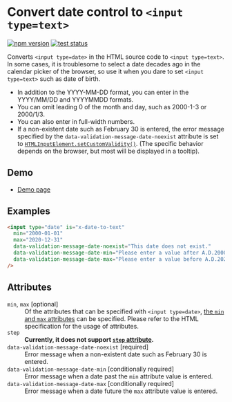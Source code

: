 # Convert date control to `<input type=text>`

[![npm version](https://badge.fury.io/js/%40saekitominaga%2Fcustomelements-input-date-totext.svg)](https://www.npmjs.com/package/@saekitominaga/customelements-input-date-totext)
[![test status](https://github.com/SaekiTominaga/frontend/actions/workflows/input-date-to-text-test.yml/badge.svg)](https://github.com/SaekiTominaga/frontend/actions/workflows/input-date-to-text-test.yml)

Converts `<input type=date>` in the HTML source code to `<input type=text>`. In some cases, it is troublesome to select a date decades ago in the calendar picker of the browser, so use it when you dare to set `<input type=text>` such as date of birth.

- In addition to the YYYY-MM-DD format, you can enter in the YYYY/MM/DD and YYYYMMDD formats.
- You can omit leading 0 of the month and day, such as 2000-1-3 or 2000/1/3.
- You can also enter in full-width numbers.
- If a non-existent date such as February 30 is entered, the error message specified by the `data-validation-message-date-noexist` attribute is set to [`HTMLInputElement.setCustomValidity()`](https://html.spec.whatwg.org/multipage/form-control-infrastructure.html#dom-cva-setcustomvalidity). (The specific behavior depends on the browser, but most will be displayed in a tooltip).

## Demo

- [Demo page](https://saekitominaga.github.io/frontend/customelements/input-date-to-text/demo.html)

## Examples

```HTML
<input type="date" is="x-date-to-text"
  min="2000-01-01"
  max="2020-12-31"
  data-validation-message-date-noexist="This date does not exist."
  data-validation-message-date-min="Please enter a value after A.D.2000."
  data-validation-message-date-max="Please enter a value before A.D.2020."
/>
```

## Attributes

<dl>
<dt><code>min</code>, <code>max</code> [optional]</dt>
<dd>Of the attributes that can be specified with <code>&lt;input type=date&gt;</code>, <a href="https://html.spec.whatwg.org/multipage/input.html#the-min-and-max-attributes">the <code>min</code> and <code>max</code> attributes</a> can be specified. Please refer to the HTML specification for the usage of attributes.</dd>
<dt><code>step</code></dt>
<dd><strong>Currently, it does not support <a href="https://html.spec.whatwg.org/multipage/input.html#attr-input-step"><code>step</code> attribute</a>.</strong></dd>
<dt><code>data-validation-message-date-noexist</code> [required]</dt>
<dd>Error message when a non-existent date such as February 30 is entered.</dd>
<dt><code>data-validation-message-date-min</code> [conditionally required]</dt>
<dd>Error message when a date past the <code>min</code> attribute value is entered.</dd>
<dt><code>data-validation-message-date-max</code> [conditionally required]</dt>
<dd>Error message when a date future the <code>max</code> attribute value is entered.</dd>
</dl>
